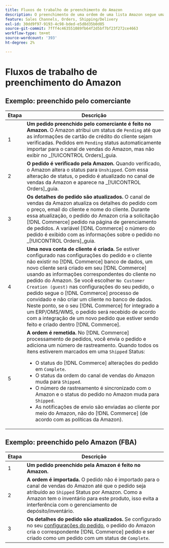 ```yaml
---
title: Fluxos de trabalho de preenchimento do Amazon
description: O preenchimento de uma ordem de uma lista Amazon segue uma sequência específica, desde a submissão até a entrega.
feature: Sales Channels, Orders, Shipping/Delivery
exl-id: 30dd9f97-9193-4c98-bded-e5d8d35b0d05
source-git-commit: 7fff4c463551089fb64f2d5bf7bf23f272ce4663
workflow-type: tm+mt
source-wordcount: '393'
ht-degree: 2%

---
```


# Fluxos de trabalho de preenchimento do Amazon

## Exemplo: preenchido pelo comerciante

| Etapa | Descrição |
|------|----------------------------------------------------------------------------------------------------------------------------------------------------------------------------------------------------------------------------------------------------------------------------------------------------------------------------------------------------------------------------------------------------------------------------------------------------------------------------------------------------------------------------------------------------------------------------------------------------------------------------------------------|
| 1 | **Um pedido preenchido pelo comerciante é feito no Amazon.** O Amazon atribui um status de `Pending` até que as informações de cartão de crédito do cliente sejam verificadas. Pedidos em `Pending` status automaticamente importar para o canal de vendas do Amazon, mas não exibir no _[!UICONTROL Orders]_guia. |
| 2 | **O pedido é verificado pela Amazon.** Quando verificado, o Amazon altera o status para `Unshipped`. Com essa alteração de status, o pedido é atualizado no canal de vendas da Amazon e aparece na _[!UICONTROL Orders]_guia. |
| 3 | **Os detalhes do pedido são atualizados.** O canal de vendas da Amazon atualiza os detalhes do pedido com o preço, email do cliente e nome do cliente. Durante essa atualização, o pedido do Amazon cria a solicitação [!DNL Commerce] pedido na página de gerenciamento de pedidos. A variável [!DNL Commerce] o número do pedido é exibido com as informações sobre o pedido no _[!UICONTROL Orders]_guia. |
| 4 | **Uma nova conta de cliente é criada.** Se estiver configurado nas configurações do pedido e o cliente não existir no [!DNL Commerce] banco de dados, um novo cliente será criado em seu [!DNL Commerce] usando as informações correspondentes do cliente no pedido do Amazon. Se você escolher `No Customer Creation (guest)` nas configurações do seu pedido, o pedido segue o [!DNL Commerce] processo de convidado e não criar um cliente no banco de dados. Neste ponto, se o seu [!DNL Commerce] for integrado a um ERP/OMS/WMS, o pedido será recebido de acordo com a integração de um novo pedido que estiver sendo feito e criado dentro [!DNL Commerce]. |
| 5 | **A ordem é remetida.** No [!DNL Commerce] processamento de pedidos, você envia o pedido e adiciona um número de rastreamento. Quando todos os itens estiverem marcados em uma `Shipped` Status:<ul><li>O status do [!DNL Commerce] alterações do pedido em `Complete`.</li><li>O status da ordem do canal de vendas do Amazon muda para `Shipped`.</li><li>O número de rastreamento é sincronizado com o Amazon e o status do pedido no Amazon muda para `Shipped`.</li><li>As notificações de envio são enviadas ao cliente por meio do Amazon, não do [!DNL Commerce] (de acordo com as políticas da Amazon). |

## Exemplo: preenchido pelo Amazon (FBA)

| Etapa | Descrição |
|------|----------------------------------------------------------------------------------------------------------------------------------------------------------------------------------------------------------------------------------------------------------------|
| 1 | **Um pedido preenchido pela Amazon é feito no Amazon.** |
| 2 | **A ordem é importada.** O pedido não é importado para o canal de vendas do Amazon até que o pedido seja atribuído ao `Shipped` Status por Amazon. Como a Amazon tem o inventário para este produto, isso evita a interferência com o gerenciamento de depósito/inventário. |
| 3 | **Os detalhes do pedido são atualizados.** Se configurado no seu [configurações do pedido](./order-settings.md), o pedido do Amazon cria o correspondente [!DNL Commerce] pedido e ser criado como um pedido com um status de `Complete`. |
